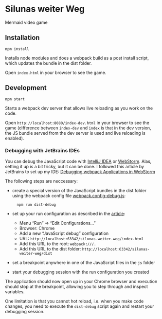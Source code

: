 # Silunas weiter Weg

Mermaid video game

## Installation

    npm install
    
Installs node modules and does a webpack build as a post install script, which updates the bundle in the dist folder.

Open `index.html` in your browser to see the game. 

## Development

    npm start
    
Starts a webpack dev server that allows live reloading as you work on the code.

Open `http://localhost:8080/index-dev.html` in your browser to see the game (difference between `index-dev` and `index` 
is that in the dev version, the JS bundle served from the dev server is used and live reloading is enabled).

### Debugging with JetBrains IDEs

You can debug the JavaScript code with [IntelliJ IDEA](https://www.jetbrains.com/idea/) or 
[WebStorm](https://www.jetbrains.com/webstorm/). Alas, setting it up is a bit tricky, but it can be done. I followed
this article by JetBrains to set up my IDE: 
[Debugging webpack Applications in WebStorm](https://blog.jetbrains.com/webstorm/2015/09/debugging-webpack-applications-in-webstorm/)

The following steps are neccessary:

* create a special version of the JavaScript bundles in the dist folder using the webpack config file 
  [webpack.config-debug.js](webpack.config-debug.js):
  
        npm run dist-debug
        
* set up your run configuration as described in the [article](https://blog.jetbrains.com/webstorm/2015/09/debugging-webpack-applications-in-webstorm/):
    * Menu “Run” => “Edit Configurations...”
    * Browser: Chrome
    * Add a new “JavaScript debug” configuration
    * URL: `http://localhost:63342/silunas-weiter-weg/index.html`
    * Add this URL to the root: `webpack:///.`
    * Add this URL to the dist folder: `http://localhost:63342/silunas-weiter-weg/dist`
    
* set a breakpoint anywhere in one of the JavaScript files in the `js` folder

* start your debugging session with the run configuration you created

The application should now open up in your Chrome browser and execution should stop at the breakpoint, allowing you to
step through and inspect variables.

One limitation is that you cannot hot reload, i.e. when you make code changes, you need to execute the `dist-debug` script
again and restart your debugging session.
